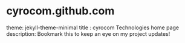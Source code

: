 # cyrocom.github.com
theme: jekyll-theme-minimal
title : cyrocom Technologies home page
description: Bookmark this to keep an eye on my project updates!
